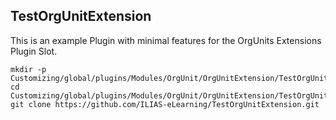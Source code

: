 TestOrgUnitExtension
-------------------

This is an example Plugin with minimal features for the OrgUnits Extensions Plugin Slot.

```
mkdir -p Customizing/global/plugins/Modules/OrgUnit/OrgUnitExtension/TestOrgUnitExtension
cd Customizing/global/plugins/Modules/OrgUnit/OrgUnitExtension/TestOrgUnitExtension
git clone https://github.com/ILIAS-eLearning/TestOrgUnitExtension.git
```
